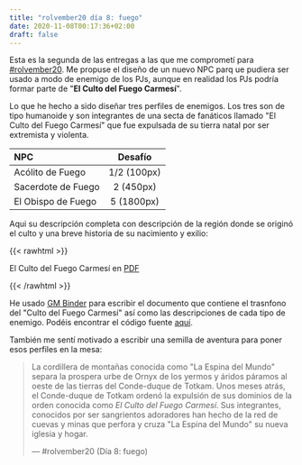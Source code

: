 ```yaml
---
title: "rolvember20 día 8: fuego"
date: 2020-11-08T00:17:36+02:00
draft: false
---
```


Esta es la segunda de las entregas a las que me comprometí para [#rolvember20]("https://twitter.com/hashtag/rolvember20?src=hashtag_click). Me propuse el diseño de un nuevo NPC parq ue pudiera ser usado a modo de enemigo de los PJs, aunque en realidad los PJs podría formar parte de "__El Culto del Fuego Carmesí__".

Lo que he hecho a sido diseñar tres perfiles de enemigos. Los tres son de tipo humanoide y son integrantes de una secta de fanáticos llamado "El Culto del Fuego Carmesí" que fue expulsada de su tierra natal por ser extremista y violenta.

| __NPC__ | __Desafío__ |
|:--------|:-----------:|
| Acólito de Fuego | 1/2 (100px) |
| Sacerdote de Fuego | 2 (450px) | 
| El Obispo de Fuego | 5 (1800px) |

Aqui su descripción completa con descripción de la región donde se originó el culto y una breve historia de su nacimiento y exilio:

{{< rawhtml >}}
<object data="https://www.gmbinder.com/pdf/-MKsQJxol9xoig9ZjFTo/el-culto-del-fuego-carmes.pdf" type="application/pdf" width="100%" height="600px">
	<p>El Culto del Fuego Carmesí en <a href="https://www.gmbinder.com/pdf/-MKsQJxol9xoig9ZjFTo/cult-of-the-crimson-fire.pdf">PDF</a></p>
</object>
{{< /rawhtml >}}


He usado [GM Binder](https://www.gmbinder.com/) para escribir el documento que contiene el trasnfono del "Culto del Fuego Carmesí" así como las descripciones de cada tipo de enemigo. Podéis encontrar el código fuente [aquí](https://www.gmbinder.com/share/-MKsQJxol9xoig9ZjFTo).

También me sentí motivado a escribir una semilla de aventura para poner esos perfiles en la mesa:

> La cordillera de montañas conocida como "La Espina del Mundo" separa la prospera urbe de Ornyx de los yermos y áridos páramos al oeste de las tierras del Conde-duque de Totkam. Unos meses atrás, el Conde-duque de Totkam ordenó la expulsión de sus dominios de la orden conocida como _El Culto del Fuego Carmesí_. Sus integrantes, conocidos por ser sangrientos adoradores han hecho de la red de cuevas y minas que perfora y cruza "La Espina del Mundo" su nueva iglesia y hogar.
> 
> — #rolvember20 (Día 8: fuego)